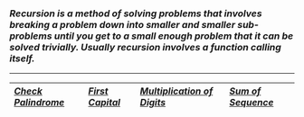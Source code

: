 ### _Recursion is a method of solving problems that involves breaking a problem down into smaller and smaller sub-problems until you get to a small enough problem that it can be solved trivially. Usually recursion involves a function calling itself._
---
|[_Check Palindrome_](Solution/Check_Palindrome.py)| [_First Capital_](Solution/First_Capital.py) | [_Multiplication of Digits_](Solution/Multiplication_of_Digits.py) | [_Sum of Sequence_](Solution/Sum_of_Sequence.py) |
|:---|:---|:---|:---|
